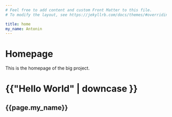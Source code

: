 ```yaml
---
# Feel free to add content and custom Front Matter to this file.
# To modify the layout, see https://jekyllrb.com/docs/themes/#overriding-theme-defaults

title: home
my_name: Antonin
---
```

# Homepage

This is the homepage of the big project.

<h1>{{"Hello World" | downcase }}</h1>
<h2>{{page.my_name}}</h2>